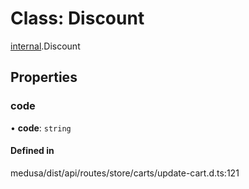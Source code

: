 # Class: Discount

[internal](../modules/internal-32.md).Discount

## Properties

### code

• **code**: `string`

#### Defined in

medusa/dist/api/routes/store/carts/update-cart.d.ts:121
